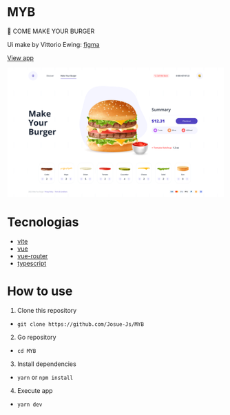 # MYB

🍔 COME MAKE YOUR BURGER



Ui make by Vittorio Ewing: [figma](https://www.figma.com/community/file/1107567946234728369
)

[View app](https://exquisite-crumble-6c4542.netlify.app)

![image](./screenshot/screenshot.png)



# Tecnologias
* [vite](https://vitejs.dev)
* [vue](https://vuejs.org)
* [vue-router](https://router.vuejs.org)
* [typescript](https://www.typescriptlang.org)


# How to use

1. Clone this repository

*  `git clone https://github.com/Josue-Js/MYB`

2. Go repository 
* `cd MYB`

3. Install dependencies
* `yarn` or `npm install`

4. Execute app
* `yarn dev`

